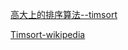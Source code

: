 [高大上的排序算法--timsort](https://blog.csdn.net/qq_36828513/article/details/84586613)

[Timsort-wikipedia](https://en.wikipedia.org/wiki/Timsort)